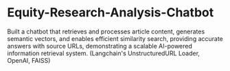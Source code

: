# Equity-Research-Analysis-Chatbot
Built a chatbot that retrieves and processes article content, generates semantic vectors, and enables efficient similarity search, providing accurate answers with source URLs, demonstrating a scalable AI-powered information retrieval system. (Langchain's UnstructuredURL Loader, OpenAI, FAISS)

